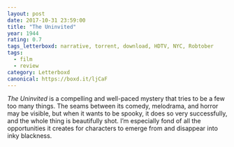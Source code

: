 ```yaml
---
layout: post 
date: 2017-10-31 23:59:00
title: "The Uninvited"
year: 1944
rating: 0.7
tags_letterboxd: narrative, torrent, download, HDTV, NYC, Robtober
tags:
  - film
  - review
category: Letterboxd
canonical: https://boxd.it/ljCaF
---
```


<cite>The Uninvited</cite> is a compelling and well-paced mystery that tries to be a few too many things. The seams between its comedy, melodrama, and horror may be visible, but when it wants to be spooky, it does so very successfully, and the whole thing is beautifully shot. I’m especially fond of all the opportunities it creates for characters to emerge from and disappear into inky blackness.